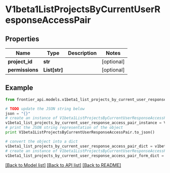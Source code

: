 # V1beta1ListProjectsByCurrentUserResponseAccessPair


## Properties
Name | Type | Description | Notes
------------ | ------------- | ------------- | -------------
**project_id** | **str** |  | [optional] 
**permissions** | **List[str]** |  | [optional] 

## Example

```python
from frontier_api.models.v1beta1_list_projects_by_current_user_response_access_pair import V1beta1ListProjectsByCurrentUserResponseAccessPair

# TODO update the JSON string below
json = "{}"
# create an instance of V1beta1ListProjectsByCurrentUserResponseAccessPair from a JSON string
v1beta1_list_projects_by_current_user_response_access_pair_instance = V1beta1ListProjectsByCurrentUserResponseAccessPair.from_json(json)
# print the JSON string representation of the object
print V1beta1ListProjectsByCurrentUserResponseAccessPair.to_json()

# convert the object into a dict
v1beta1_list_projects_by_current_user_response_access_pair_dict = v1beta1_list_projects_by_current_user_response_access_pair_instance.to_dict()
# create an instance of V1beta1ListProjectsByCurrentUserResponseAccessPair from a dict
v1beta1_list_projects_by_current_user_response_access_pair_form_dict = v1beta1_list_projects_by_current_user_response_access_pair.from_dict(v1beta1_list_projects_by_current_user_response_access_pair_dict)
```
[[Back to Model list]](../README.md#documentation-for-models) [[Back to API list]](../README.md#documentation-for-api-endpoints) [[Back to README]](../README.md)


